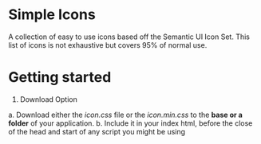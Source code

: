 # Simple Icons
A collection of easy to use icons based off the Semantic UI Icon Set. This list of icons is not exhaustive but covers 95% of normal use. 

# Getting started
1. Download Option

a. Download either the *icon.css* file or the *icon.min.css* to the **base or a folder**  of your application. 
b. Include it in your index html, before the close of the head and start of any script you might be using

 <link rel="stylesheet" href="path/to/icon.css">
 
 
